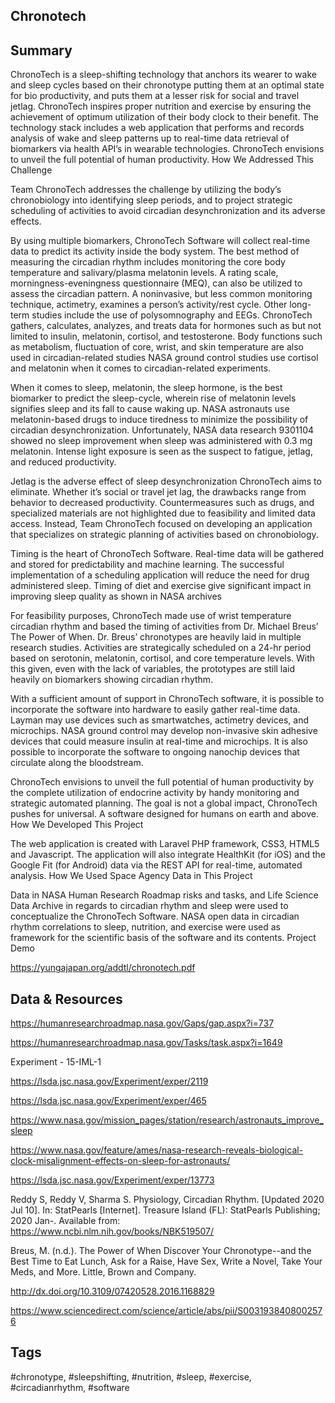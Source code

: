 ## Chronotech

## Summary
ChronoTech is a sleep-shifting technology that anchors its wearer to wake and sleep cycles based on their chronotype putting them at an optimal state for bio productivity, and puts them at a lesser risk for social and travel jetlag. ChronoTech inspires proper nutrition and exercise by ensuring the achievement of optimum utilization of their body clock to their benefit. The technology stack includes a web application that performs and records analysis of wake and sleep patterns up to real-time data retrieval of biomarkers via health API’s in wearable technologies. ChronoTech envisions to unveil the full potential of human productivity.
How We Addressed This Challenge

Team ChronoTech addresses the challenge by utilizing the body’s chronobiology into identifying sleep periods, and to project strategic scheduling of activities to avoid circadian desynchronization and its adverse effects.

By using multiple biomarkers, ChronoTech Software will collect real-time data to predict its activity inside the body system. The best method of measuring the circadian rhythm includes monitoring the core body temperature and salivary/plasma melatonin levels. A rating scale, morningness-eveningness questionnaire (MEQ), can also be utilized to assess the circadian pattern. A noninvasive, but less common monitoring technique, actimetry, examines a person’s activity/rest cycle. Other long-term studies include the use of polysomnography and EEGs. ChronoTech gathers, calculates, analyzes, and treats data for hormones such as but not limited to insulin, melatonin, cortisol, and testosterone. Body functions such as metabolism, fluctuation of core, wrist, and skin temperature are also used in circadian-related studies NASA ground control studies use cortisol and melatonin when it comes to circadian-related experiments.

When it comes to sleep, melatonin, the sleep hormone, is the best biomarker to predict the sleep-cycle, wherein rise of melatonin levels signifies sleep and its fall to cause waking up. NASA astronauts use melatonin-based drugs to induce tiredness to minimize the possibility of circadian desynchronization. Unfortunately, NASA data research 9301104 showed no sleep improvement when sleep was administered with 0.3 mg melatonin. Intense light exposure is seen as the suspect to fatigue, jetlag, and reduced productivity.

Jetlag is the adverse effect of sleep desynchronization ChronoTech aims to eliminate. Whether it’s social or travel jet lag, the drawbacks range from behavior to decreased productivity. Countermeasures such as drugs, and specialized materials are not highlighted due to feasibility and limited data access. Instead, Team ChronoTech focused on developing an application that specializes on strategic planning of activities based on chronobiology. 

Timing is the heart of ChronoTech Software. Real-time data will be gathered and stored for predictability and machine learning. The successful implementation of a scheduling application will reduce the need for drug administered sleep. Timing of diet and exercise give significant impact in improving sleep quality as shown in NASA archives

For feasibility purposes, ChronoTech made use of wrist temperature circadian rhythm and based the timing of activities from Dr. Michael Breus’ The Power of When. Dr. Breus’ chronotypes are heavily laid in multiple research studies. Activities are strategically scheduled on a 24-hr period based on serotonin, melatonin, cortisol, and core temperature levels. With this given, even with the lack of variables, the prototypes are still laid heavily on biomarkers showing circadian rhythm.

With a sufficient amount of support in ChronoTech software, it is possible to incorporate the software into hardware to easily gather real-time data. Layman may use devices such as smartwatches, actimetry devices, and microchips. NASA ground control may develop non-invasive skin adhesive devices that could measure insulin at real-time and microchips. It is also possible to incorporate the software to ongoing nanochip devices that circulate along the bloodstream.

ChronoTech envisions to unveil the full potential of human productivity by the complete utilization of endocrine activity by handy monitoring and strategic automated planning. The goal is not a global impact, ChronoTech pushes for universal. A software designed for humans on earth and above.
How We Developed This Project

The web application is created with Laravel PHP framework, CSS3, HTML5 and Javascript. The application will also integrate HealthKit (for iOS) and the Google Fit (for Android) data via the REST API for real-time, automated analysis.
How We Used Space Agency Data in This Project

Data in NASA Human Research Roadmap risks and tasks, and Life Science Data Archive in regards to circadian rhythm and sleep were used to conceptualize the ChronoTech Software. NASA open data in circadian rhythm correlations to sleep, nutrition, and exercise were used as framework for the scientific basis of the software and its contents.
Project Demo

https://yungajapan.org/addtl/chronotech.pdf

## Data & Resources

https://humanresearchroadmap.nasa.gov/Gaps/gap.aspx?i=737

https://humanresearchroadmap.nasa.gov/Tasks/task.aspx?i=1649

Experiment - 15-IML-1

https://lsda.jsc.nasa.gov/Experiment/exper/2119

https://lsda.jsc.nasa.gov/Experiment/exper/465

https://www.nasa.gov/mission_pages/station/research/astronauts_improve_sleep

https://www.nasa.gov/feature/ames/nasa-research-reveals-biological-clock-misalignment-effects-on-sleep-for-astronauts/

https://lsda.jsc.nasa.gov/Experiment/exper/13773

Reddy S, Reddy V, Sharma S. Physiology, Circadian Rhythm. [Updated 2020 Jul 10]. In: StatPearls [Internet]. Treasure Island (FL): StatPearls Publishing; 2020 Jan-. Available from: https://www.ncbi.nlm.nih.gov/books/NBK519507/

Breus, M. (n.d.). The Power of When Discover Your Chronotype--and the Best Time to Eat Lunch, Ask for a Raise, Have Sex, Write a Novel, Take Your Meds, and More. Little, Brown and Company.

http://dx.doi.org/10.3109/07420528.2016.1168829

https://www.sciencedirect.com/science/article/abs/pii/S0031938408002576

## Tags
#chronotype, #sleepshifting, #nutrition, #sleep, #exercise, #circadianrhythm, #software
